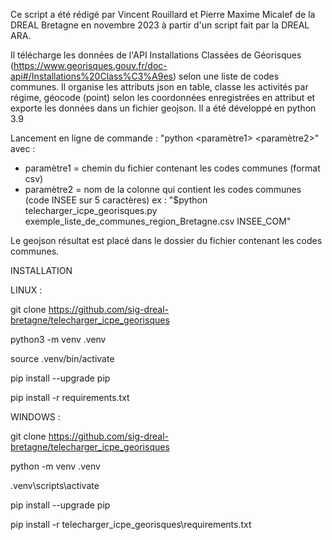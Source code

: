 Ce script a été rédigé par Vincent Rouillard et Pierre Maxime Micalef de la DREAL Bretagne en novembre 2023 à partir d'un script fait par la DREAL ARA.

Il télécharge les données de l'API Installations Classées de Géorisques (https://www.georisques.gouv.fr/doc-api#/Installations%20Class%C3%A9es) selon une liste de codes communes. 
Il organise les attributs json en table, classe les activités par régime, géocode (point) selon les coordonnées enregistrées en attribut et exporte les données dans un fichier geojson.
Il a été développé en python 3.9

Lancement en ligne de commande :
"python   <chemin du script.py>   <paramètre1>   <paramètre2>"
avec :
- paramètre1 = chemin du fichier contenant les codes communes (format csv)
- paramètre2 = nom de la colonne qui contient les codes communes (code INSEE sur 5 caractères)
ex : "$python telecharger_icpe_georisques.py exemple_liste_de_communes_region_Bretagne.csv INSEE_COM"

Le geojson résultat est placé dans le dossier du fichier contenant les codes communes.

INSTALLATION

LINUX :

git clone https://github.com/sig-dreal-bretagne/telecharger_icpe_georisques

python3 -m venv .venv

source .venv/bin/activate

pip install --upgrade pip

pip install -r requirements.txt

WINDOWS :

git clone https://github.com/sig-dreal-bretagne/telecharger_icpe_georisques

python -m venv .venv

.venv\scripts\activate

pip install --upgrade pip

pip install -r telecharger_icpe_georisques\requirements.txt
